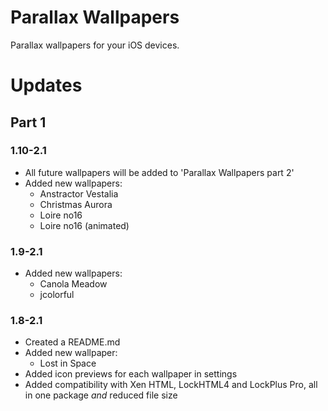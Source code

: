 # Parallax Wallpapers

Parallax wallpapers for your iOS devices.

# Updates

## Part 1
### 1.10-2.1

 - All future wallpapers will be added to 'Parallax Wallpapers part 2'
 - Added new wallpapers:
	 - Anstractor Vestalia
	 - Christmas Aurora
	 - Loire no16
	 - Loire no16 (animated)

### 1.9-2.1

 - Added new wallpapers: 
     - Canola Meadow
     - jcolorful

### 1.8-2.1

 - Created a README.md
 - Added new wallpaper: 
     - Lost in Space
 - Added icon previews for each wallpaper in settings
 - Added compatibility with Xen HTML, LockHTML4 and LockPlus Pro, all in one package *and* reduced file size
